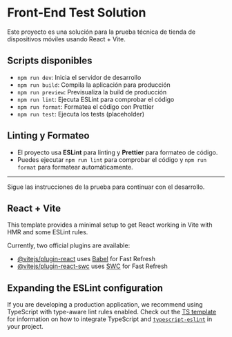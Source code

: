 # Front-End Test Solution

Este proyecto es una solución para la prueba técnica de tienda de dispositivos móviles usando React + Vite.

## Scripts disponibles

- `npm run dev`: Inicia el servidor de desarrollo
- `npm run build`: Compila la aplicación para producción
- `npm run preview`: Previsualiza la build de producción
- `npm run lint`: Ejecuta ESLint para comprobar el código
- `npm run format`: Formatea el código con Prettier
- `npm run test`: Ejecuta los tests (placeholder)

## Linting y Formateo

- El proyecto usa **ESLint** para linting y **Prettier** para formateo de código.
- Puedes ejecutar `npm run lint` para comprobar el código y `npm run format` para formatear automáticamente.

---

Sigue las instrucciones de la prueba para continuar con el desarrollo.

## React + Vite

This template provides a minimal setup to get React working in Vite with HMR and some ESLint rules.

Currently, two official plugins are available:

- [@vitejs/plugin-react](https://github.com/vitejs/vite-plugin-react/blob/main/packages/plugin-react) uses [Babel](https://babeljs.io/) for Fast Refresh
- [@vitejs/plugin-react-swc](https://github.com/vitejs/vite-plugin-react/blob/main/packages/plugin-react-swc) uses [SWC](https://swc.rs/) for Fast Refresh

## Expanding the ESLint configuration

If you are developing a production application, we recommend using TypeScript with type-aware lint rules enabled. Check out the [TS template](https://github.com/vitejs/vite/tree/main/packages/create-vite/template-react-ts) for information on how to integrate TypeScript and [`typescript-eslint`](https://typescript-eslint.io) in your project.
